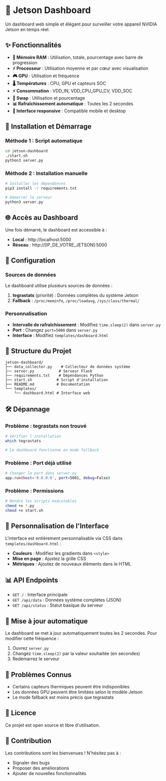 # 🚀 Jetson Dashboard

Un dashboard web simple et élégant pour surveiller votre appareil NVIDIA Jetson en temps réel.

## ✨ Fonctionnalités

- **💾 Mémoire RAM** : Utilisation, totale, pourcentage avec barre de progression
- **⚡ Processeur** : Utilisation moyenne et par cœur avec visualisation
- **🎮 GPU** : Utilisation et fréquence
- **🌡️ Températures** : CPU, GPU et capteurs SOC
- **⚡ Consommation** : VDD_IN, VDD_CPU_GPU_CV, VDD_SOC
- **🔄 Swap** : Utilisation et pourcentage
- **📊 Rafraîchissement automatique** : Toutes les 2 secondes
- **📱 Interface responsive** : Compatible mobile et desktop

## 🚀 Installation et Démarrage

### Méthode 1 : Script automatique
```bash
cd jetson-dashboard
./start.sh
python3 server.py
```

### Méthode 2 : Installation manuelle
```bash
# Installer les dépendances
pip3 install -r requirements.txt

# Démarrer le serveur
python3 server.py
```

## 🌐 Accès au Dashboard

Une fois démarré, le dashboard est accessible à :
- **Local** : http://localhost:5000
- **Réseau** : http://[IP_DE_VOTRE_JETSON]:5000

## 🔧 Configuration

### Sources de données
Le dashboard utilise plusieurs sources de données :

1. **tegrastats** (priorité) : Données complètes du système Jetson
2. **Fallback** : `/proc/meminfo`, `/proc/loadavg`, `/sys/class/thermal/`

### Personnalisation
- **Intervalle de rafraîchissement** : Modifiez `time.sleep(2)` dans `server.py`
- **Port** : Changez `port=5000` dans `server.py`
- **Interface** : Modifiez `templates/dashboard.html`

## 📁 Structure du Projet

```
jetson-dashboard/
├── data_collector.py    # Collecteur de données système
├── server.py           # Serveur Flask
├── requirements.txt    # Dépendances Python
├── start.sh           # Script d'installation
├── README.md          # Documentation
└── templates/
    └── dashboard.html # Interface web
```

## 🛠️ Dépannage

### Problème : tegrastats non trouvé
```bash
# Vérifier l'installation
which tegrastats

# Le dashboard fonctionne en mode fallback
```

### Problème : Port déjà utilisé
```bash
# Changer le port dans server.py
app.run(host='0.0.0.0', port=5001, debug=False)
```

### Problème : Permissions
```bash
# Rendre les scripts exécutables
chmod +x *.py
chmod +x start.sh
```

## 🎨 Personnalisation de l'Interface

L'interface est entièrement personnalisable via CSS dans `templates/dashboard.html` :

- **Couleurs** : Modifiez les gradients dans `<style>`
- **Mise en page** : Ajustez la grille CSS
- **Métriques** : Ajoutez de nouveaux éléments dans le HTML

## 📊 API Endpoints

- `GET /` : Interface principale
- `GET /api/data` : Données système complètes (JSON)
- `GET /api/status` : Statut basique du serveur

## 🔄 Mise à jour automatique

Le dashboard se met à jour automatiquement toutes les 2 secondes. Pour modifier cette fréquence :

1. Ouvrez `server.py`
2. Changez `time.sleep(2)` par la valeur souhaitée (en secondes)
3. Redémarrez le serveur

## 🐛 Problèmes Connus

- Certains capteurs thermiques peuvent être indisponibles
- Les données GPU peuvent être limitées selon le modèle Jetson
- Le mode fallback est moins précis que tegrastats

## 📝 Licence

Ce projet est open source et libre d'utilisation.

## 🤝 Contribution

Les contributions sont les bienvenues ! N'hésitez pas à :
- Signaler des bugs
- Proposer des améliorations
- Ajouter de nouvelles fonctionnalités
